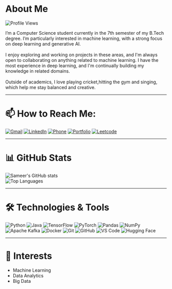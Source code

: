 # About Me
![Profile Views](https://komarev.com/ghpvc/?username=Sameerbeedi&style=flat-square&color=brightgreen)

I’m a Computer Science student currently in the 7th semester of my B.Tech degree. I’m particularly interested in machine learning, with a strong focus on deep learning and generative AI.<br><br> I enjoy exploring and working on projects in these areas, and I'm always open to collaborating on anything related to machine learning. I have the most experience in deep learning, and I'm continually building my knowledge in related domains. <br><br>Outside of academics, I love playing cricket,hitting the gym and singing, which help me stay balanced and creative.

---

# 📫 How to Reach Me:

[![Gmail](https://img.shields.io/badge/Gmail-D14836?style=for-the-badge&logo=gmail&logoColor=white&logoWidth=20)](mailto:sameerbeedi29@gmail.com)
[![LinkedIn](https://img.shields.io/badge/LinkedIn-blue?style=for-the-badge&logo=linkedin&logoColor=white&logoWidth=20)](https://www.linkedin.com/in/sameer-beedi-50a23b299/)
[![Phone](https://img.shields.io/badge/Phone-9380463538-25D366?style=for-the-badge&logo=whatsapp&logoColor=white&logoWidth=20)](tel:+919380463538)
[![Portfolio](https://img.shields.io/badge/Portfolio-visit%20site-0A66C2?style=for-the-badge&logo=vercel&logoColor=white)](https://portfolio-mu-nine-53.vercel.app/)
[![Leetcode](https://img.shields.io/badge/LeetCode-000000?style=for-the-badge&logo=LeetCode&logoColor=)](https://leetcode.com/u/pIFjXhYC60/)

---

# 📊 GitHub Stats

![Sameer's GitHub stats](https://github-readme-stats.vercel.app/api?username=Sameerbeedi&show_icons=true&theme=radical&rank_icon=github)<br>
![Top Languages](https://github-readme-stats.vercel.app/api/top-langs/?username=Sameerbeedi&layout=compact&theme=radical)

---

# 🛠️ Technologies & Tools

![Python](https://img.shields.io/badge/-Python-3776AB?style=for-the-badge&logo=python&logoColor=white&logoWidth=20)
![Java](https://img.shields.io/badge/-Java-007396?style=for-the-badge&logo=java&logoColor=white&logoWidth=20)
![TensorFlow](https://img.shields.io/badge/-TensorFlow-FF6F00?style=for-the-badge&logo=tensorflow&logoColor=white&logoWidth=20)
![PyTorch](https://img.shields.io/badge/-PyTorch-EE4C2C?style=for-the-badge&logo=pytorch&logoColor=white&logoWidth=20)
![Pandas](https://img.shields.io/badge/-Pandas-150458?style=for-the-badge&logo=pandas&logoColor=white&logoWidth=20)
![NumPy](https://img.shields.io/badge/-NumPy-013243?style=for-the-badge&logo=numpy&logoColor=white&logoWidth=20)
![Apache Kafka](https://img.shields.io/badge/-Kafka-231F20?style=for-the-badge&logo=apachekafka&logoColor=white&logoWidth=20)
![Docker](https://img.shields.io/badge/-Docker-2496ED?style=for-the-badge&logo=docker&logoColor=white&logoWidth=20)
![Git](https://img.shields.io/badge/-Git-F05032?style=for-the-badge&logo=git&logoColor=white&logoWidth=20)
![GitHub](https://img.shields.io/badge/-GitHub-181717?style=for-the-badge&logo=github&logoColor=white&logoWidth=20)
![VS Code](https://img.shields.io/badge/-VS%20Code-007ACC?style=for-the-badge&logo=visualstudiocode&logoColor=white&logoWidth=20)
![Hugging Face](https://img.shields.io/badge/-HuggingFace-fcc624?style=for-the-badge&logo=huggingface&logoColor=black&logoWidth=20)

---

# 🎯 Interests

- Machine Learning  
- Data Analytics  
- Big Data
